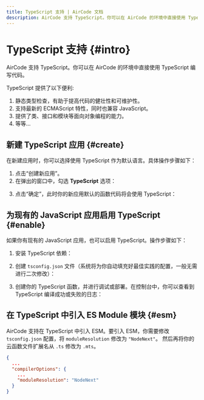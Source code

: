 ```yaml
---
title: TypeScript 支持 | AirCode 文档
description: AirCode 支持 TypeScript。你可以在 AirCode 的环境中直接使用 TypeScript 编写代码。
---
```


# TypeScript 支持 {#intro}

AirCode 支持 TypeScript。你可以在 AirCode 的环境中直接使用 TypeScript 编写代码。

TypeScript 提供了以下便利:
1. 静态类型检查，有助于提高代码的健壮性和可维护性。
2. 支持最新的 ECMAScript 特性，同时也兼容 JavaScript。
3. 提供了类、接口和模块等面向对象编程的能力。
4. 等等...

## 新建 TypeScript 应用 {#create}

在新建应用时，你可以选择使用 TypeScript 作为默认语言。具体操作步骤如下：

1. 点击“创建新应用”。
2. 在弹出的窗口中，勾选 **TypeScript** 选项：

<ACImage src="/_images/1687941402462.png" mode="dark" width="530" />
<ACImage src="/_images/1687941435342.png" mode="light" width="530" />

3. 点击“确定”，此时你的新应用默认的函数代码将会使用 TypeScript：

<ACImage src="/_images/1687941645021.png" mode="light" />
<ACImage src="/_images/1687941751546.png" mode="dark" />

## 为现有的 JavaScript 应用启用 TypeScript {#enable}

如果你有现有的 JavaScript 应用，也可以启用 TypeScript。操作步骤如下：

1. 安装 TypeScript 依赖：

<ACImage src="/_images/1687941850850.png" mode="dark" width="240"/>
<ACImage src="/_images/1687942052252.png" mode="light" width="240"/>

2. 创建 `tsconfig.json` 文件（系统将为你自动填充好最佳实践的配置，一般无需进行二次修改）：

<ACImage src="/_images/1687942094699.png" mode="light"/>
<ACImage src="/_images/1687942140281.png" mode="dark"/>

3. 创建你的 TypeScript 函数，并进行调试或部署。在控制台中，你可以查看到 TypeScript 编译成功或失败的日志：

<ACImage src="/_images/1688015952700.png" mode="light"/>
<ACImage src="/_images/1688015974786.png" mode="dark"/>

## 在 TypeScript 中引入 ES Module 模块 {#esm}

AirCode 支持在 TypeScript 中引入 ESM。要引入 ESM，你需要修改 `tsconfig.json` 配置，将 `moduleResolution` 修改为 `"NodeNext"`。
然后再将你的云函数文件扩展名从 `.ts` 修改为 `.mts`。

```json
{
  ...
  "compilerOptions": {
    ...
    "moduleResolution": "NodeNext"
  }
}
```